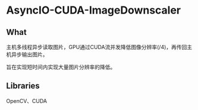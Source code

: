 # AsyncIO-CUDA-ImageDownscaler

## What
主机多线程异步读取图片，GPU通过CUDA流并发降低图像分辨率(/4)，再传回主机异步输出图片。

旨在实现短时间内实现大量图片分辨率的降低。

## Libraries
OpenCV、CUDA
